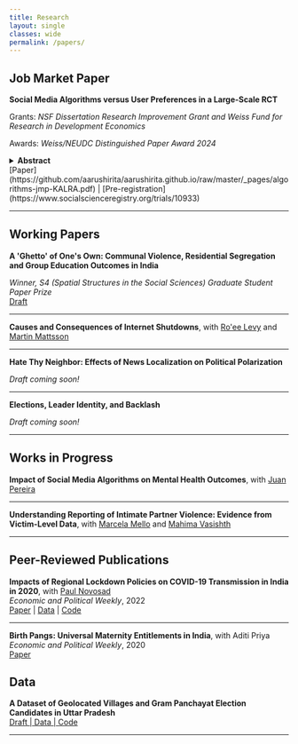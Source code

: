 ```yaml
---
title: Research
layout: single
classes: wide
permalink: /papers/
---
```


## Job Market Paper

**Social Media Algorithms versus User Preferences in a Large-Scale RCT**

Grants: *NSF Dissertation Research Improvement Grant and Weiss Fund for Research in Development Economics*  

Awards: *Weiss/NEUDC Distinguished Paper Award 2024*  


<details>
  <summary> <strong>Abstract</strong> </summary>
  <p>
Personalization algorithms have been linked to online echo chambers as they feed belief-confirming information to social media users. However, evidence on algorithms and user behavior jointly shaping harmful engagement is limited. In this paper, I conduct an individually randomized experiment with 5 million users replacing the feed-ranking algorithm with random content delivery on a prominent TikTok-like platform in India. Given the prevalence of hateful content targeting minority groups on Indian social media, I focus on this issue and establish a trade-off: random post recommendation lowers exposure to anti-minority (''toxic'') content by 27%, but at a substantial cost to the platform as overall platform usage falls by 35%. Strikingly, treated users share a larger proportion of the toxic posts they view, mitigating the decline in the number of toxic posts shared from the platform. Users with a higher interest in toxic content at baseline drive this result as they seek out content the algorithm does not show them. I rationalize these findings with a model of a revenue-driven algorithm that faces heterogeneous users choosing which posts to consume. Model-based counterfactuals evaluate alternative interventions that target toxicity in the algorithm's recommendations. Finally, I collect survey evidence to trace users' online behavior beyond the platform and show that the most affected users spend more time on substitute platforms. These results underscore the limits of piecemeal algorithmic regulation.
  </p>
</details>
[Paper](https://github.com/aarushirita/aarushirita.github.io/raw/master/_pages/algorithms-jmp-KALRA.pdf) | [Pre-registration](https://www.socialscienceregistry.org/trials/10933)

---

## Working Papers

**A 'Ghetto' of One's Own: Communal Violence, Residential Segregation and Group Education Outcomes in India**

*Winner, S4 (Spatial Structures in the Social Sciences) Graduate Student Paper Prize*  
[Draft](https://osf.io/preprints/socarxiv/265r3/) 

---

**Causes and Consequences of Internet Shutdowns**, with [Ro'ee Levy](https://www.roeelevy.com/) and [Martin Mattsson](https://www.martin-mattsson.com/)

---

**Hate Thy Neighbor: Effects of News Localization on Political Polarization**

*Draft coming soon!*


---

**Elections, Leader Identity, and Backlash**

*Draft coming soon!*

---

## Works in Progress

**Impact of Social Media Algorithms on Mental Health Outcomes**, with [Juan Pereira](https://sites.google.com/brown.edu/juanpereira/home)

---

**Understanding Reporting of Intimate Partner Violence: Evidence from Victim-Level Data**, with [Marcela Mello](https://sites.google.com/site/marcelamello/home/) and [Mahima Vasishth](https://www.mahimavasishth.com/home)

---

## Peer-Reviewed Publications

**Impacts of Regional Lockdown Policies on COVID-19 Transmission in India in 2020**, with [Paul Novosad](https://paulnovosad.com/)  
_Economic and Political Weekly_, 2022  
[Paper](https://www.medrxiv.org/content/10.1101/2021.08.09.21261277v1) | [Data](https://github.com/devdatalab/paper-kalra-novosad-india-npi/tree/main/clean_data) | [Code](https://github.com/devdatalab/paper-kalra-novosad-india-npi/tree/main/b)

---

**Birth Pangs: Universal Maternity Entitlements in India**, with Aditi Priya  
_Economic and Political Weekly_, 2020  
[Paper](https://papers.ssrn.com/sol3/papers.cfm?abstract_id=3486671)

## Data

**A Dataset of Geolocated Villages and Gram Panchayat Election Candidates in Uttar Pradesh**  
[Draft | Data | Code](https://osf.io/preprints/socarxiv/d6w2h/)

---
